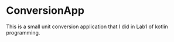# ConversionApp
This is a small unit conversion application that I did in Lab1 of kotlin programming.
